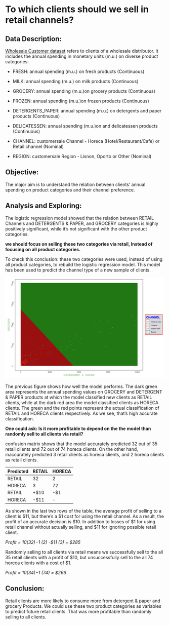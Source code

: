 To which clients should we sell in retail channels?
==================================================

Data Description:
-----------------

[Wholesale Customer dataset](https://archive.ics.uci.edu/ml/machine-learning-databases/00292/Wholesale%20customers%20data.csv) refers to clients of a wholesale distributor. It includes the annual spending in monetary units (m.u.) on diverse product categories:

-   FRESH: annual spending (m.u.) on fresh products (Continuous)

-   MILK: annual spending (m.u.) on milk products (Continuous)

-   GROCERY: annual spending (m.u.)on grocery products (Continuous)

-   FROZEN: annual spending (m.u.)on frozen products (Continuous)

-   DETERGENTS\_PAPER: annual spending (m.u.) on detergents and paper products (Continuous)

-   DELICATESSEN: annual spending (m.u.)on and delicatessen products (Continuous)

-   CHANNEL: customersale Channel - Horeca (Hotel/Restaurant/Cafe) or Retail channel (Nominal)

-   REGION: customersale Region - Lisnon, Oporto or Other (Nominal)

Objective:
----------

The major aim is to understand the relation between clients’ annual spending on product categories and their channel preference.


Analysis and Exploring:
-----------------------

The logistic regression model showed that the relation between RETAIL Channels and DETERGENTS & PAPER, and GROCERY categories is highly positively significant, while it’s not significant with the other product categories.

**we should focus on selling these two categories via retail, Instead of focusing on all product categories.**

To check this conclusion: these two categories were used, instead of using all product categories, to rebuild the logistic regression model. This model has been used to predict the channel type of a new sample of clients.

![](figures/plotting-1.png)

The previous figure shows how well the model performs. The dark green area represents the annual spending values on GROCERY and DETERGENT & PAPER products at which the model classified new clients as RETAIL clients, while at the dark red area the model classified clients as HORECA clients. The green and the red points represent the actual classification of RETAIL and HORECA clients respectively. As we see, that’s high accurate classification.

**One could ask: Is it more profitable to depend on the the model than randomly sell to all clients via retail?**

confusion matrix shows that the model accurately predicted 32 out of 35 retail clients and 72 out of 74 horeca clients. On the other hand, inaccurately predicted 3 retail clients as horeca clients, and 2 horeca clients as retail clients.

| Predicted | RETAIL | HORECA |
|:----------|:-------|:-------|
| RETAIL    | 32     | 2      |
| HORECA    | 3      | 72     |
| RETAIL    | +$10   | -$1    |
| HORECA    | -$11   | -      |

As shown in the last two rows of the table, the average profit of selling to a client is $11, but there’s a $1 cost for using the retail channel. As a result, the profit of an accurate decision is $10. In addition to losses of $1 for using retail channel without actually selling, and $11 for ignoring possible retail client. 

*Profit = $10 (32) -$1 (2) -$11 (3) = $285*

Randomly selling to all clients via retail means we successfully sell to the all 35 retail clients with a profit of $10, but unsuccessfully sell to the all 74 horeca clients with a cost of $1.

*Profit = $10 (34) -$1 (74) = $266*


Conclusion:
-----------

Retail clients are more likely to consume more from detergent & paper and grocery Products. We could use these two product categories as variables to predict future retail clients. That was more profitable than randomly selling to all clients.
